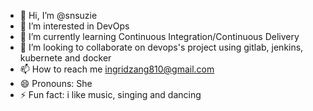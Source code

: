 - 👋 Hi, I’m @snsuzie
- 👀 I’m interested in DevOps
- 🌱 I’m currently learning Continuous Integration/Continuous Delivery
- 💞️ I’m looking to collaborate on devops's project using gitlab, jenkins, kubernete and docker
- 📫 How to reach me ingridzang810@gmail.com
- 😄 Pronouns: She
- ⚡ Fun fact: i like music, singing and dancing

<!---
snsuzie/snsuzie is a ✨ special ✨ repository because its `README.md` (this file) appears on your GitHub profile.
You can click the Preview link to take a look at your changes.
--->
